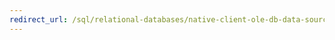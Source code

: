 ```yaml
---
redirect_url: /sql/relational-databases/native-client-ole-db-data-source-objects/data-source-objects-ole-db?toc=%2fsql%2frelational-databases%2fnative-client-ole-db-data-source-objects%2ftoc.json
---
```

